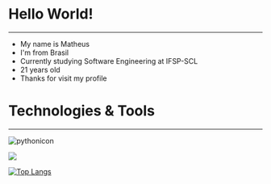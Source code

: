 # Hello World! 
---
- My name is Matheus 
- I'm from Brasil
- Currently studying Software Engineering at IFSP-SCL
- 21 years old
- Thanks for visit my profile

# Technologies & Tools 
---
![pythonicon](https://img.shields.io/badge/Python-3776AB?style=for-the-badge&logo=python&logoColor=white)

[![](https://github-readme-stats.vercel.app/api?username=ogimacode)](https://github.com/anuraghazra/github-readme-stats)

[![Top Langs](https://github-readme-stats.vercel.app/api/top-langs/?username=ogimacode&layout=compact)](https://github.com/anuraghazra/github-readme-stats)